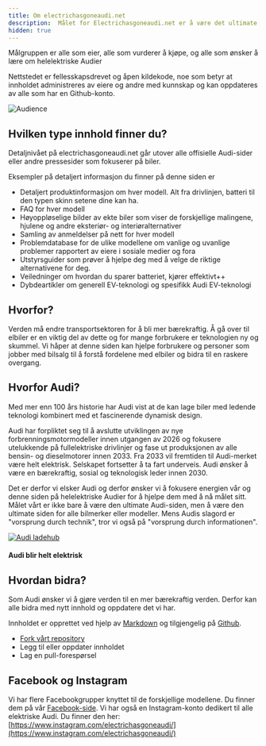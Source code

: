 ```yaml
---
title: Om electrichasgoneaudi.net
description:  Målet for Electrichasgoneaudi.net er å være det ultimate nettsted for helelektriske biler fra Audi.
hidden: true
---
```

<!-- markdownlint-disable MD033 -->

Målgruppen er alle som eier, alle som vurderer å kjøpe, og alle som ønsker å lære om helelektriske Audier

Nettstedet er fellesskapsdrevet og åpen kildekode, noe som betyr at innholdet administreres av eiere og andre med kunnskap og kan oppdateres av alle som har en Github-konto.

![Audience](https://media.electrichasgoneaudi.net/multimedia/articles/about/about_2.jpg "Vi har besøkende fra de fleste land på planeten")

## Hvilken type innhold finner du?

Detaljnivået på electrichasgoneaudi.net går utover alle offisielle Audi-sider eller andre pressesider som fokuserer på biler.

Eksempler på detaljert informasjon du finner på denne siden er

- Detaljert produktinformasjon om hver modell. Alt fra drivlinjen, batteri til den typen skinn setene dine kan ha.
- FAQ for hver modell
- Høyoppløselige bilder av ekte biler som viser de forskjellige malingene, hjulene og andre eksteriør- og interiøralternativer
- Samling av anmeldelser på nett for hver modell
- Problemdatabase for de ulike modellene om vanlige og uvanlige problemer rapportert av eiere i sosiale medier og fora
- Utstyrsguider som prøver å hjelpe deg med å velge de riktige alternativene for deg.
- Veiledninger om hvordan du sparer batteriet, kjører effektivt++
- Dybdeartikler om generell EV-teknologi og spesifikk Audi EV-teknologi

## Hvorfor?

Verden må endre transportsektoren for å bli mer bærekraftig. Å gå over til elbiler er en viktig del av dette og for mange forbrukere er teknologien ny og skummel. Vi håper at denne siden kan hjelpe forbrukere og personer som jobber med bilsalg til å forstå fordelene med elbiler og bidra til en raskere overgang.

## Hvorfor Audi?

Med mer enn 100 års historie har Audi vist at de kan lage biler med ledende teknologi kombinert med et fascinerende dynamisk design.

Audi har forpliktet seg til å avslutte utviklingen av nye forbrenningsmotormodeller innen utgangen av 2026 og fokusere utelukkende på fullelektriske drivlinjer og fase ut produksjonen av alle bensin- og dieselmotorer innen 2033. Fra 2033 vil fremtiden til Audi-merket være helt elektrisk. Selskapet fortsetter å ta fart underveis. Audi ønsker å være en bærekraftig, sosial og teknologisk leder innen 2030.

Det er derfor vi elsker Audi og derfor ønsker vi å fokusere energien vår og denne siden på helelektriske Audier for å hjelpe dem med å nå målet sitt. Målet vårt er ikke bare å være den ultimate Audi-siden, men å være den ultimate siden for alle bilmerker eller modeller. Mens Audis slagord er "vorsprung durch technik", tror vi også på "vorsprung durch informationen".

<figur>
    <a href="https://media.electrichasgoneaudi.net/multimedia/articles/about/about_1.jpg">
        <img src="https://media.electrichasgoneaudi.net/multimedia/articles/about/about_1s.jpg" alt="Audi ladehub" title="Audi ladehub">
    </a>
    <figcaption><h4>Audi blir helt elektrisk</h4></figcaption>
</figur>

## Hvordan bidra?

Som Audi ønsker vi å gjøre verden til en mer bærekraftig verden. Derfor kan alle bidra med nytt innhold og oppdatere det vi har.

Innholdet er opprettet ved hjelp av [Markdown](https://en.wikipedia.org/wiki/Markdown) og tilgjengelig på [Github](https://github.com/electrichasgoneaudi/electrichasgoneaudi.github.io).

- [Fork vårt repository](https://docs.github.com/en/get-started/quickstart/fork-a-repo)
- Legg til eller oppdater innholdet
- Lag en pull-forespørsel

## Facebook og Instagram

Vi har flere Facebookgrupper knyttet til de forskjellige modellene. Du finner dem på vår [Facebook-side](https://www.facebook.com/electrichasgoneaudi/groups/). Vi har også en Instagram-konto dedikert til alle elektriske Audi. Du finner den her: [https://www.instagram.com/electrichasgoneaudi/](https://www.instagram.com/electrichasgoneaudi/)
